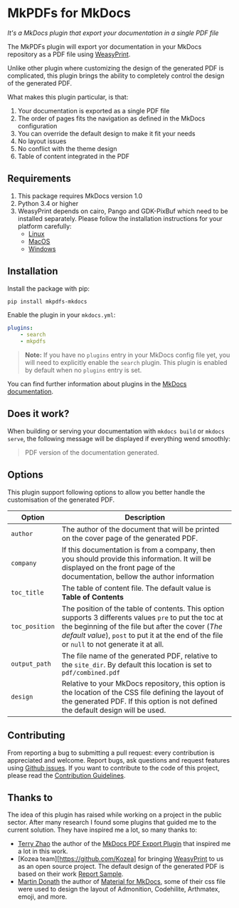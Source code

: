 # MkPDFs for MkDocs

*It's a MkDocs plugin that export your documentation in a single PDF file*

The MkPDFs plugin will export yor documentation in your MkDocs repository as a PDF file using [WeasyPrint](http://weasyprint.org/).

Unlike other plugin where customizing the design of the generated PDF is complicated, this plugin brings the ability to completely control the design of the generated PDF.

What makes this plugin particular, is that:

1. Your documentation is exported as a single PDF file
1. The order of pages fits the navigation as defined in the MkDocs configuration
1. You can override the default design to make it fit your needs
1. No layout issues
1. No conflict with the theme design
1. Table of content integrated in the PDF

## Requirements

1. This package requires MkDocs version 1.0
2. Python 3.4 or higher
3. WeasyPrint depends on cairo, Pango and GDK-PixBuf which need to be installed separately. Please follow the installation instructions for your platform carefully:
    - [Linux][weasyprint-linux]
    - [MacOS][weasyprint-macos]
    - [Windows][weasyprint-windows]

## Installation

Install the package with pip:

```bash
pip install mkpdfs-mkdocs
```

Enable the plugin in your `mkdocs.yml`:

```yaml
plugins:
    - search
    - mkpdfs
```

> **Note:** If you have no `plugins` entry in your MkDocs config file yet, you will need to explicitly enable the `search` plugin. This plugin is enabled by default when no `plugins` entry  is set.

You can find further information about plugins in the [MkDocs documentation][mkdocs-plugins].

## Does it work?

When building or serving your documentation with `mkdocs build` or `mkdocs serve`, the following message will be displayed if everything wend smoothly:

> PDF version of the documentation generated.

## Options

This plugin support following options to allow you better handle the customisation of the generated PDF.


| Option | Description |
| --- | --- |
| `author` | The author of the document that will be printed on the cover page of the generated PDF. |
| `company` | If this documentation is from a company, then you should provide this information. It will be displayed on the front page of the documentation, bellow the author information|
| `toc_title` | The table of content file. The default value is **Table of Contents** |
| `toc_position` | The position of the table of contents. This option supports 3 differents values `pre` to put the toc at the beginning of the file but after the cover (*The default value*), `post` to put it at the end of the file or `null` to not generate it at all. |
| `output_path` | The file name of the generated PDF, relative to the `site_dir`. By default this location is set to `pdf/combined.pdf`|
| `design` |  Relative to your MkDocs repository, this option is the location of the CSS file defining the layout of the generated PDF. If this option is not defined the default design will be used. |

## Contributing

From reporting a bug to submitting a pull request: every contribution is appreciated and welcome. Report bugs, ask questions and request features using [Github issues][github-issues].
If you want to contribute to the code of this project, please read the [Contribution Guidelines][contributing].

## Thanks to

The idea of this plugin has raised while working on a project in the public sector. After many research I found some plugins that guided me to the current solution. They have inspired me a lot, so many thanks to:

- [Terry Zhao][zhaoterryy] the author of the [MkDocs PDF Export Plugin][mkdocs-pdf-export-plugin] that inspired me a lot in this work.
- [Kozea team][https://github.com/Kozea] for bringing [WeasyPrint](https://github.com/Kozea/WeasyPrint) to us as an open source project. The default design of the generated PDF is based on their work [Report Sample](https://github.com/Kozea/WeasyPrint/tree/gh-pages/samples/report).
- [Martin Donath][squidfunk] the author of [Material for MkDocs][materialmkdoc], some of their css file were used to design the layout of Admonition, Codehilite, Arthmatex, emoji, and more.

[weasyprint-linux]: https://weasyprint.readthedocs.io/en/latest/install.html#linux
[weasyprint-macos]: https://weasyprint.readthedocs.io/en/latest/install.html#macos
[weasyprint-windows]: https://weasyprint.readthedocs.io/en/latest/install.html#windows
[mkdocs-plugins]: http://www.mkdocs.org/user-guide/plugins/
[github-issues]: https://github.com/comwes/mkpdfs-mkdocs-plugin/issues
[contributing]: CONTRIBUTING.md
[mkdocs-pdf-export-plugin]: https://github.com/zhaoterryy/mkdocs-pdf-export-plugin
[zhaoterryy]:  https://github.com/zhaoterryy
[squidfunk]: https://github.com/squidfunk
[materialmkdoc]: https://github.com/squidfunk/mkdocs-material
